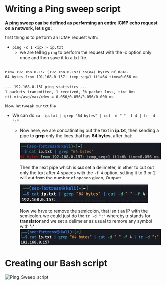 # Writing a Ping sweep script
**A ping sweep can be defined as performing an entire ICMP echo request on a network, let's go:**

first thing is to perform an ICMP request with:
- `ping -c 1 <ip> > ip.txt`
	- we are telling `ping` to perform the request with the -c option only once and then save it to a txt file.
   
``` OUTPUT

PING 192.168.0.157 (192.168.0.157) 56(84) bytes of data.
64 bytes from 192.168.0.157: icmp_seq=1 ttl=64 time=0.056 ms

--- 192.168.0.157 ping statistics ---
1 packets transmitted, 1 received, 0% packet loss, time 0ms
rtt min/avg/max/mdev = 0.056/0.056/0.056/0.000 ms
```

Now let tweak our txt file
- We can do `cat ip.txt | grep "64 bytes" | cut -d " " -f 4 | tr -d ":"`
	-  Now here, we are concatinating out the text in **ip.txt**, then sending a pipe to **grep** only the lines that has **64 bytes**, after that:
 
	   ![image](../images/pingsweep_script/Pasted%20image%2020230622002127.png)
    
	   Then the next pipe which is **cut** set a delimeter, in other to cut out only the text after 4 spaces with the `-f 4` option, setting it to 3 or 2 will cut from the number of spaces 
           given, Output:
    
	   ![image](../images/pingsweep_script/Pasted%20image%2020230622002410.png)
    
	   Now we have to remove the semicolon, that isn't an IP with the semicolon, we could just do the `tr -d ":"` whereby tr stands for **translator** and we set a delimeter as usual to remove any symbol with **':'**	   
	   ![image](../images/pingsweep_script/Pasted%20image%2020230622002707.png)
    
# Creating our Bash script

![Ping_Sweep_script](https://github.com/sec-fortress/Ping_sweeper)
